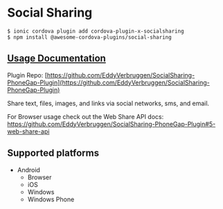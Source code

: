 # Social Sharing

```
$ ionic cordova plugin add cordova-plugin-x-socialsharing
$ npm install @awesome-cordova-plugins/social-sharing
```

## [Usage Documentation](https://danielsogl.gitbook.io/awesome-cordova-plugins/plugins/social-sharing/)

Plugin Repo: [https://github.com/EddyVerbruggen/SocialSharing-PhoneGap-Plugin](https://github.com/EddyVerbruggen/SocialSharing-PhoneGap-Plugin)

Share text, files, images, and links via social networks, sms, and email.

For Browser usage check out the Web Share API docs: https://github.com/EddyVerbruggen/SocialSharing-PhoneGap-Plugin#5-web-share-api

## Supported platforms

- Android
  - Browser
  - iOS
  - Windows
  - Windows Phone
  



